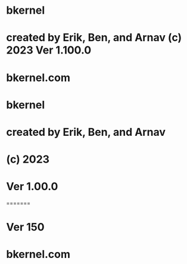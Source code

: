 # bkernel #
created by Erik, Ben, and Arnav
(c) 2023
Ver 1.100.0
=======
bkernel.com
=======
# bkernel
# created by Erik, Ben, and Arnav
# (c) 2023
# Ver 1.00.0
=======
# Ver 150
# bkernel.com

